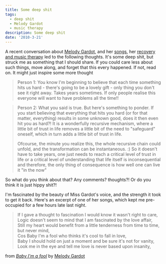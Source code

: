 ```yaml
---
title: Some deep shit
tags:
  - deep shit
  - Melody Gardot
  - music therapy
description: Some deep shit
date: '2010-3-21'
---
```


A recent conversation about [Melody Gardot][0], and her [songs][1], her [recovery and music therapy][2] led to the following thoughts. It's some deep shit, but struck me as something that I should share. If you could care less about such things, move along, and forget that this every happened. If not, read on. It might just inspire some more thought

> Person 1: You know I'm beginning to believe that each time something hits us hard - there's going to be a lovely gift - only thing you don't see it right away. Takes years sometimes. If only people realise this everyone will want to have problems all the time!!

> Person 2: What you said is true. But here's something to ponder. If you start believing that everything that hits you hard (or for that matter, everything) results in some unknown good, does it then even hit you as hard?! It is a wonderfully recursive mechanism, where a little bit of trust in life removes a little bit of the need to "safeguard" oneself, which in turn adds a little bit of trust in life.
> 
> Ofcourse, the minute you realize this, the whole recursive chain could unfold, and the transformation can be instantaneous. :) So it doesn't have to take years, one just needs to reach a critical level of trust in life or a critical level of understanding that life itself is inconsequential and therefore, the only thing of consequence is how well one can live it "in the now"

So what do you think about that? Any comments? thoughts?! Or do you think it is just hippy shit?!

I'm fascinated by the beauty of Miss Gardot's voice, and the strength it took to get it back. Here's an excerpt of one of her songs, which kept me pre-occupied for a few hours late last night.

> If I gave a thought to fascination I would know it wasn't right to care,  
> Logic doesn't seem to mind that I am fascinated by the love affair,  
> Still my heart would benefit from a little tenderness from time to time, but never mind,  
> Cos Baby I'm a fool who thinks it's cool to fall in love,  
> Baby I should hold on just a moment and be sure it's not for vanity,  
> Look me in the eye and tell me love is never based upon insanity,

from [_Baby I'm a fool_][3] by [Melody Gardot][3]



[0]: http://www.melodygardot.com/
[1]: http://en.wikipedia.org/wiki/Melody_Gardot#Discography
[2]: http://en.wikipedia.org/wiki/Melody_Gardot#Accident
[3]: http://itunes.apple.com/ca/album/baby-im-a-fool/id312917804?i=312917838